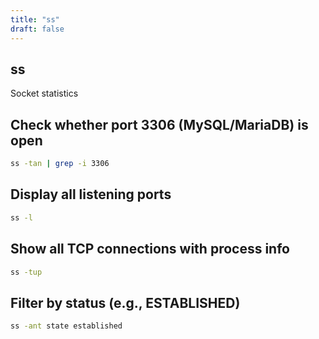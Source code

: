 ```yaml
---
title: "ss"
draft: false
---
```


## ss

Socket statistics

## Check whether port 3306 (MySQL/MariaDB) is open

```bash
ss -tan | grep -i 3306
```

## Display all listening ports

```bash
ss -l
```

## Show all TCP connections with process info

```bash
ss -tup
```

## Filter by status (e.g., ESTABLISHED)

```bash
ss -ant state established
```
